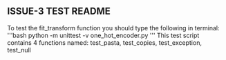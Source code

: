 ## ISSUE-3 TEST README
To test the fit_transform function you should type the following in terminal:
'''bash
python -m unittest -v one_hot_encoder.py
'''
This test script contains 4 functions named:
test_pasta, test_copies, test_exception, test_null
